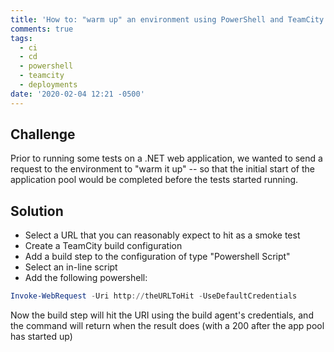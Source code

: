 ```yaml
---
title: 'How to: "warm up" an environment using PowerShell and TeamCity'
comments: true
tags:
  - ci
  - cd
  - powershell
  - teamcity
  - deployments
date: '2020-02-04 12:21 -0500'
---
```

## Challenge

Prior to running some tests on a .NET web application, we wanted to send a request to the environment to "warm it up" -- so that the initial start of the application pool would be completed before the tests started running.

## Solution

* Select a URL that you can reasonably expect to hit as a smoke test
* Create a TeamCity build configuration
* Add a build step to the configuration of type "Powershell Script"
* Select an in-line script
* Add the following powershell: 

```powershell
Invoke-WebRequest -Uri http://theURLToHit -UseDefaultCredentials
```

Now the build step will hit the URI using the build agent's credentials, and the command will return when the result does (with a 200 after the app pool has started up)

